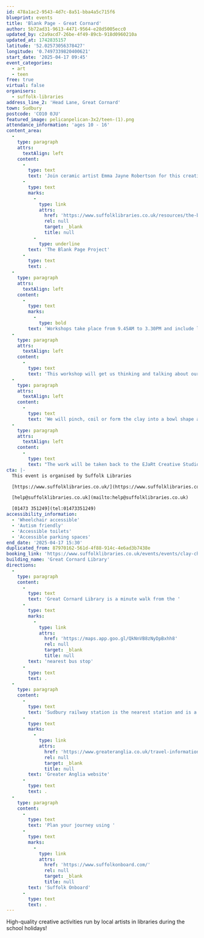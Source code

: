 ```yaml
---
id: 478a1ac2-9543-4d7c-8a51-bba4a5c715f6
blueprint: events
title: 'Blank Page - Great Cornard'
author: 5b72ad31-9613-4471-9564-e28d5005ecc0
updated_by: c2a9acd7-26be-4f49-89cb-918d0960210a
updated_at: 1742835157
latitude: '52.02573056378427'
longitude: '0.7497339820400621'
start_date: '2025-04-17 09:45'
event_categories:
  - art
  - teen
free: true
virtual: false
organisers:
  - suffolk-libraries
address_line_2: 'Head Lane, Great Cornard'
town: Sudbury
postcode: 'CO10 0JU'
featured_image: pelicanpelican-3x2/teen-(1).png
attendance_information: 'ages 10 - 16'
content_area:
  -
    type: paragraph
    attrs:
      textAlign: left
    content:
      -
        type: text
        text: 'Join ceramic artist Emma Jayne Robertson for this creative workshop for 10-16 year olds at Great Cornard Library and create your very own clay bowl based on your favourite character or story! This workshop is part of '
      -
        type: text
        marks:
          -
            type: link
            attrs:
              href: 'https://www.suffolklibraries.co.uk/resources/the-blank-page-project'
              rel: null
              target: _blank
              title: null
          -
            type: underline
        text: 'The Blank Page Project'
      -
        type: text
        text: .
  -
    type: paragraph
    attrs:
      textAlign: left
    content:
      -
        type: text
        marks:
          -
            type: bold
        text: 'Workshops take place from 9.45AM to 3.30PM and include lunch, drinks and snacks!'
  -
    type: paragraph
    attrs:
      textAlign: left
    content:
      -
        type: text
        text: 'This workshop will get us thinking and talking about our favourite reads and creating our very own clay bowl based on a character or story. Participants will transform a hand-built clay bowl into their favourite character or story book with support and guidance from ceramic artist, Emma Jayne Robertson. The day will begin by exploring ideas through drawing and designing before starting to work with the clay to bring their ideas to life.'
  -
    type: paragraph
    attrs:
      textAlign: left
    content:
      -
        type: text
        text: 'We will pinch, coil or form the clay into a bowl shape and then make and attach details to the surface. They will then get the chance to carefully add colour to their creations with ceramic underglaze paints.'
  -
    type: paragraph
    attrs:
      textAlign: left
    content:
      -
        type: text
        text: "The work will be taken back to the EJaRt Creative Studio where it will dry out and then be fired in our kilns with a clear gloss glaze on the surface. They will then be returned to the library venue to be collected. (Please note: This can take 4-6 weeks during busy periods). \_"
cta: |-
  This event is organised by Suffolk Libraries

  [https://www.suffolklibraries.co.uk/](https://www.suffolklibraries.co.uk/) 

  [help@suffolklibraries.co.uk](mailto:help@suffolklibraries.co.uk)

  [01473 351249](tel:01473351249)
accessibility_information:
  - 'Wheelchair accessible'
  - 'Autism friendly'
  - 'Accessible toilets'
  - 'Accessible parking spaces'
end_date: '2025-04-17 15:30'
duplicated_from: 87970162-561d-4f88-914c-4e6ad3b7438e
booking_link: 'https://www.suffolklibraries.co.uk/events/events/clay-character-story-bowl-emma-jayne-robertston'
building_name: 'Great Cornard Library'
directions:
  -
    type: paragraph
    content:
      -
        type: text
        text: 'Great Cornard Library is a minute walk from the '
      -
        type: text
        marks:
          -
            type: link
            attrs:
              href: 'https://maps.app.goo.gl/QkNnVB8zNyDpBxhh8'
              rel: null
              target: _blank
              title: null
        text: 'nearest bus stop'
      -
        type: text
        text: .
  -
    type: paragraph
    content:
      -
        type: text
        text: 'Sudbury railway station is the nearest station and is a half hour minute walk away and you can find times on the '
      -
        type: text
        marks:
          -
            type: link
            attrs:
              href: 'https://www.greateranglia.co.uk/travel-information/station-information/suy'
              rel: null
              target: _blank
              title: null
        text: 'Greater Anglia website'
      -
        type: text
        text: .
  -
    type: paragraph
    content:
      -
        type: text
        text: 'Plan your journey using '
      -
        type: text
        marks:
          -
            type: link
            attrs:
              href: 'https://www.suffolkonboard.com/'
              rel: null
              target: _blank
              title: null
        text: 'Suffolk Onboard'
      -
        type: text
        text: .
---
```

High-quality creative activities run by local artists in libraries during the school holidays!